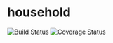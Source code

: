 # household

[![Build Status](https://travis-ci.org/botswana-harvard/household.svg?branch=develop)](https://travis-ci.org/botswana-harvard/household) [![Coverage Status](https://coveralls.io/repos/github/botswana-harvard/household/badge.svg?branch=develop)](https://coveralls.io/github/botswana-harvard/household?branch=develop)

